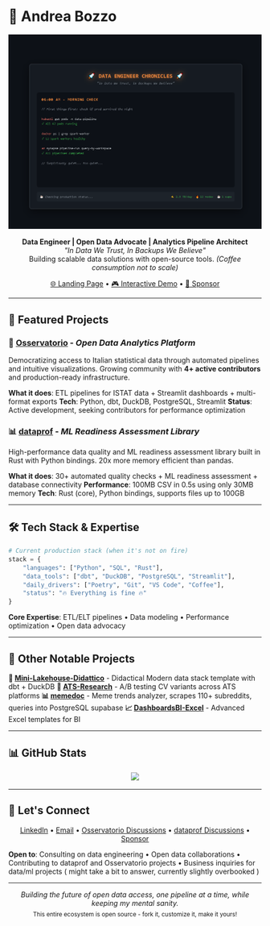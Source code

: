 # 👋 Andrea Bozzo

<div align="center">
  <picture>
    <source media="(prefers-color-scheme: dark)"
            srcset="./assets/animations/Animazione1.gif">
    <source media="(prefers-color-scheme: light)"
            srcset="./assets/animations/Animazione1.gif">
    <img alt="Data Engineer Chronicles - A day in the life"
         src="./assets/animations/Animazione1.gif"
         width="850">
  </picture>
</div>

<p align="center">
  <strong>Data Engineer | Open Data Advocate | Analytics Pipeline Architect</strong><br>
  <em>"In Data We Trust, In Backups We Believe"</em><br>
  Building scalable data solutions with open-source tools. <em>(Coffee consumption not to scale)</em>
</p>

<p align="center">
  <a href="https://andreabozzo.github.io/AndreaBozzo/">🌐 Landing Page</a> •
  <a href="https://andreabozzo.github.io/AndreaBozzo/assets/animations/data-engineer.html">🎮 Interactive Demo</a> •
  <a href="https://github.com/sponsors/AndreaBozzo">💎 Sponsor</a>
</p>

---


## 🚀 Featured Projects

### 🔭 [Osservatorio](https://github.com/AndreaBozzo/Osservatorio) - *Open Data Analytics Platform*

Democratizing access to Italian statistical data through automated pipelines and intuitive visualizations. Growing community with **4+ active contributors** and production-ready infrastructure.

**What it does**: ETL pipelines for ISTAT data + Streamlit dashboards + multi-format exports
**Tech**: Python, dbt, DuckDB, PostgreSQL, Streamlit
**Status**: Active development, seeking contributors for performance optimization

### 📊 [dataprof](https://github.com/AndreaBozzo/dataprof) - *ML Readiness Assessment Library*

High-performance data quality and ML readiness assessment library built in Rust with Python bindings. 20x more memory efficient than pandas.

**What it does**: 30+ automated quality checks + ML readiness assessment + database connectivity
**Performance**: 100MB CSV in 0.5s using only 30MB memory
**Tech**: Rust (core), Python bindings, supports files up to 100GB

---


## 🛠️ Tech Stack & Expertise

```python
# Current production stack (when it's not on fire)
stack = {
    "languages": ["Python", "SQL", "Rust"],
    "data_tools": ["dbt", "DuckDB", "PostgreSQL", "Streamlit"],
    "daily_drivers": ["Poetry", "Git", "VS Code", "Coffee"],
    "status": "🔥 Everything is fine 🔥"
}
```

**Core Expertise**: ETL/ELT pipelines • Data modeling • Performance optimization • Open data advocacy

---

## 📂 Other Notable Projects

**🧊 [Mini-Lakehouse-Didattico](https://github.com/AndreaBozzo/Mini-Lakehouse-Didattico)** - Didactical Modern data stack template with dbt + DuckDB
**🎯 [ATS-Research](https://github.com/AndreaBozzo/ATS-Research)** - A/B testing CV variants across ATS platforms
**📊 [memedoc](https://github.com/AndreaBozzo/memedoc)** - Meme trends analyzer, scrapes 110+ subreddits, queries into PostgreSQL supabase
**📈 [DashboardsBI-Excel](https://github.com/AndreaBozzo/DashboardsBI-Excel)** - Advanced Excel templates for BI

---

## 📊 GitHub Stats

<p align="center">
  <img src="https://github-readme-stats.vercel.app/api/top-langs/?username=AndreaBozzo&layout=compact&langs_count=6&theme=default"/>
</p>

---

## 🤝 Let's Connect

<p align="center">
  <a href="https://www.linkedin.com/in/andrea-bozzo-/">LinkedIn</a> •
  <a href="mailto:andreabozzo92@gmail.com">Email</a> •
  <a href="https://github.com/AndreaBozzo/Osservatorio/discussions">Osservatorio Discussions</a> •
  <a href="https://github.com/AndreaBozzo/dataprof/discussions">dataprof Discussions</a> •
  <a href="https://github.com/sponsors/AndreaBozzo">Sponsor</a>
</p>

**Open to**: Consulting on data engineering • Open data collaborations • Contributing to dataprof and Osservatorio projects • Business inquiries for data/ml projects ( might take a bit to answer, currently slightly overbooked )

---

<p align="center">
  <em>Building the future of open data access, one pipeline at a time, while keeping my mental sanity.</em><br>
  <sub>This entire ecosystem is open source - fork it, customize it, make it yours!</sub>
</p>
